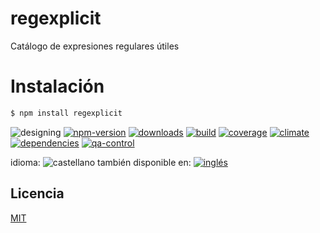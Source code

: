 <!--multilang v0 es:LEEME.md en:README.md -->
# regexplicit
<!--lang:es-->
Catálogo de expresiones regulares útiles
<!--lang:en--]
Useful regular expression's catalog
[!--lang:*-->

<!--lang:es-->
# Instalación
<!--lang:en--]
# Install
[!--lang:*-->
```sh
$ npm install regexplicit
```

<!-- cucardas -->
![designing](https://img.shields.io/badge/stability-designing-red.svg)
[![npm-version](https://img.shields.io/npm/v/regexplicit.svg)](https://npmjs.org/package/regexplicit)
[![downloads](https://img.shields.io/npm/dm/regexplicit.svg)](https://npmjs.org/package/regexplicit)
[![build](https://img.shields.io/travis/codenautas/regexplicit/master.svg)](https://travis-ci.org/codenautas/regexplicit)
[![coverage](https://img.shields.io/coveralls/codenautas/regexplicit/master.svg)](https://coveralls.io/r/codenautas/regexplicit)
[![climate](https://img.shields.io/codeclimate/github/codenautas/regexplicit.svg)](https://codeclimate.com/github/codenautas/regexplicit)
[![dependencies](https://img.shields.io/david/codenautas/regexplicit.svg)](https://david-dm.org/codenautas/regexplicit)
[![qa-control](http://codenautas.com/github/codenautas/regexplicit.svg)](http://codenautas.com/github/codenautas/regexplicit)


<!--multilang buttons-->

idioma: ![castellano](https://raw.githubusercontent.com/codenautas/multilang/master/img/lang-es.png)
también disponible en:
[![inglés](https://raw.githubusercontent.com/codenautas/multilang/master/img/lang-en.png)](README.md)

<!--lang:es-->
## Licencia
<!--lang:en--]
## License
[!--lang:*-->

[MIT](LICENSE)

